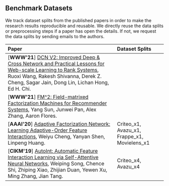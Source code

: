 ## Benchmark Datasets

We track dataset splits from the published papers in order to make the research results reproducible and reusable. We directly reuse the data splits or preprocessing steps if a paper has open the details. If not, we request the data splits by sending emails to the authors.


|  Paper   |   Dataset Splits    | 
|:-----------|:--------------------|
|  [**WWW'21**] [DCN V2: Improved Deep & Cross Network and Practical Lessons for Web-scale Learning to Rank Systems](https://arxiv.org/pdf/2008.13535.pdf), Ruoxi Wang, Rakesh Shivanna, Derek Z. Cheng, Sagar Jain, Dong Lin, Lichan Hong, Ed H. Chi.    |     |
|  [**WWW'21**] [FM^2: Field-matrixed Factorization Machines for Recommender Systems](https://arxiv.org/abs/2102.12994v2), Yang Sun, Junwei Pan, Alex Zhang, Aaron Flores.    |     |
|  [**AAAI'20**] [Adaptive Factorization Network: Learning Adaptive-Order Feature Interactions](https://ojs.aaai.org/index.php/AAAI/article/view/5768), Weiyu Cheng, Yanyan Shen, Linpeng Huang.    |  Criteo_x1, Avazu_x1, Frappe_x1, Movielens_x1   |
|  [**CIKM'19**] [AutoInt: Automatic Feature Interaction Learning via Self-Attentive Neural Networks](https://arxiv.org/abs/1810.11921), Weiping Song, Chence Shi, Zhiping Xiao, Zhijian Duan, Yewen Xu, Ming Zhang, Jian Tang.    |  Criteo_x4, Avazu_x4   |


